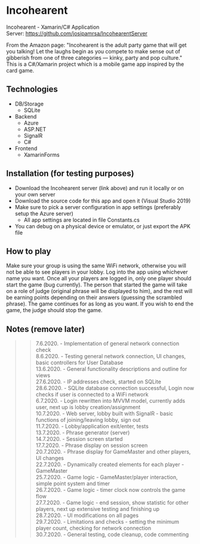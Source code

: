 # Incohearent
Incohearent - Xamarin/C# Application  
Server: https://github.com/josipamrsa/IncohearentServer

From the Amazon page: "Incohearent is the adult party game that will get you talking! Let the laughs begin as you compete to make sense out of gibberish from one of three categories — kinky, party and pop culture."  
This is a C#/Xamarin project which is a mobile game app inspired by the card game. 

## Technologies
* DB/Storage
  * SQLite
* Backend
  * Azure
  * ASP.NET
  * SignalR
  * C#
* Frontend
  * XamarinForms

## Installation (for testing purposes)

* Download the Incohearent server (link above) and run it locally or on your own server
* Download the source code for this app and open it (Visual Studio 2019)
* Make sure to pick a server configuration in app settings (preferably setup the Azure server)
  * All app settings are located in file Constants.cs
* You can debug on a physical device or emulator, or just export the APK file  

## How to play

Make sure your group is using the same WiFi network, otherwise you will not be able to see
players in your lobby. Log into the app using whichever name you want. Once all your players
are logged in, only one player should start the game (bug currently). The person that started
the game will take on a role of judge (original phrase will be displayed to him), and the rest will be earning points depending on their
answers (guessing the scrambled phrase). The game continues for as long as you want. If you wish to end the game, the judge
should stop the game.


## Notes (remove later)
>> 7.6.2020. - Implementation of general network connection check  
>> 8.6.2020. - Testing general network connection, UI changes, basic controllers for User Database  
>> 13.6.2020. - General functionality descriptions and outline for views  
>> 27.6.2020. - IP addresses check, started on SQLite  
>> 28.6.2020. - SQLite database connection successful, Login now checks if user is connected to a WiFi network  
>> 6.7.2020. - Login rewritten into MVVM model, currently adds user, next up is lobby creation/assignment  
>> 10.7.2020. - Web server, lobby built with SignalR - basic functions of joining/leaving lobby, sign out  
>> 11.7.2020. - Lobby/application exit/enter, tests  
>> 13.7.2020. - Phrase generator (server)  
>> 14.7.2020. - Session screen started  
>> 17.7.2020. - Phrase display on session screen  
>> 20.7.2020. - Phrase display for GameMaster and other players, UI changes  
>> 22.7.2020. - Dynamically created elements for each player - GameMaster  
>> 25.7.2020. - Game logic - GameMaster/player interaction, simple point system and timer  
>> 26.7.2020. - Game logic - timer clock now controls the game flow  
>> 27.7.2020. - Game logic - end session, show statistic for other players, next up extensive testing and finishing up  
>> 28.7.2020. - UI modifications on all pages   
>> 29.7.2020. - Limitations and checks - setting the minimum player count, checking for network connection  
>> 30.7.2020. - General testing, code cleanup, code commenting
